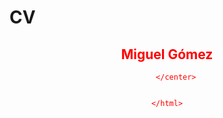 # CV
<html>
    <head></head>
<body>
    <html lang="es-co">
        <meta charset="UTF-8">
        <font color="#FF0000">
        <title>Curriculum Vitaee</title>
        <center>
            <h2>Miguel Gómez</h2>

        </center>
        
    
    </html>
</body>
</html>

